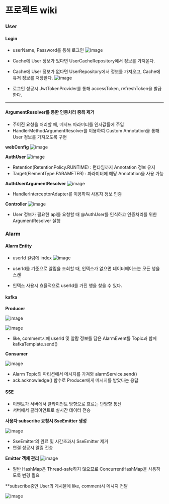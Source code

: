 # 프로젝트 wiki


### User

#### Login

- userName, Password를 통해 로그인
![image](https://github.com/seeeeeeong/doodle/assets/136677284/7e9d886c-6b7d-4f10-8989-fe9d8113169f)

- Cache에 User 정보가 있다면 UserCacheRepository에서 정보를 가져온다.
- Cache에 User 정보가 없다면 UserRepository에서 정보를 가져오고, Cache에 유저 정보를 저장한다.
![image](https://github.com/seeeeeeong/doodle/assets/136677284/400e10ee-ceea-42c8-8320-07f963910890)


- 로그인 성공시 JwtTokenProvider를 통해 accessToken, refreshToken을 발급한다.

<hr>

#### ArgumentResolver를 통한 인증처리 중복 제거

- 주어진 요청을 처리할 때, 메서드 파라미터를 인자값들에 주입
- HandlerMethodArgumentResolver를 이용하여 Custom Annotation을 통해 User 정보를 가져오도록 구현

**webConfig** 
![image](https://github.com/seeeeeeong/doodle/assets/136677284/43be8333-5460-4b30-aed8-c885b9e28325)


**AuthUser**
![image](https://github.com/seeeeeeong/doodle/assets/136677284/ac86d9ca-887a-4a78-89bb-ddfe0c40030d)


- Retention(RetentionPolicy.RUNTIME) : 런타임까지 Annotation 정보 유지
- Target(ElementType.PARAMETER) : 파라미터에 해당 Annotation을 사용 가능

**AuthUserArgumentResolver**
![image](https://github.com/seeeeeeong/doodle/assets/136677284/ab7343f3-fff7-42b9-8409-b5a86740dac0)


- HandlerInterceptorAdapter를 이용하여 사용자 정보 인증

**Controller**
![image](https://github.com/seeeeeeong/doodle/assets/136677284/e8cbb839-cbed-4593-9c9a-2bbe3b231f22)


- User 정보가 필요한 api를 요청할 때 @AuthUser를 인식하고 인증처리를 위한 ArgumentResolver 실행


### Alarm

#### Alarm Entity

- userId 컬럼에 index
![image](https://github.com/seeeeeeong/doodle/assets/136677284/32ccfcb6-ab0b-41f6-bc88-004bd41777db)


- userId를 기준으로 알림을 조회할 때, 인덱스가 없으면 데이터베이스는 모든 행을 스캔
- 인덱스 사용시 효율적으로 userId를 가진 행을 찾을 수 있다.


#### kafka

**Producer**

![image](https://github.com/seeeeeeong/doodle/assets/136677284/efe22c91-8558-4047-95d8-e4a664867f8c)

![image](https://github.com/seeeeeeong/doodle/assets/136677284/cfee0cc3-a6a0-40d2-9d72-4ab8ff515794)

- like, comment시에 userId 및 알람 정보를 담은 AlarmEvent를 Topic과 함께 kafkaTemplate.send()

**Consumer**

![image](https://github.com/seeeeeeong/doodle/assets/136677284/5987d1eb-9094-4638-8da4-408bf4019f3c)

- Alarm Topic의 파티션에서 메시지를 가져와 alarmService.send()
- ack.acknowledge() 함수로 Producer에게 메시지를 받았다는 응답

#### SSE

- 이벤트가 서버에서 클라이언트 방향으로 흐르는 단방향 통신
- 서버에서 클라이언트로 실시간 데이터 전송

**사용자 subscribe 요청시 SseEmitter 생성**

![image](https://github.com/seeeeeeong/doodle/assets/136677284/92b8fbf0-4169-41aa-bf64-48dc0a47146f)


- SseEmitter의 완료 및 시간초과시 SseEmitter 제거
- 연결 성공시 알림 전송

**Emitter 객체 관리**
![image](https://github.com/seeeeeeong/doodle/assets/136677284/82517919-8c39-49a5-8257-cdf8975cb940)


- 일반 HashMap은 Thread-safe하지 않으므로 ConcurrentHashMap을 사용하도록 변경 필요

**subscribe중인 User의 게시물에 like, comment시 메시지 전달

![image](https://github.com/seeeeeeong/doodle/assets/136677284/55524b80-510e-452a-9d87-ec688608d8c5)
